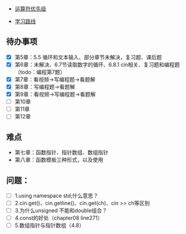 - [运算符优先级](https://blog.csdn.net/weixin_41461277/article/details/85094089)

 - [学习路线](https://mp.weixin.qq.com/s/WW_X12bTm94iaCgWBgYtJw)
 
## 待办事项
- [x] 第5章：5.5 循环和文本输入、部分章节未解决，复习题、课后题
- [x] 第6章：未解决、6.7节读取数字的循环、6.8.1 cin相关、复习题和编程题（todo：编程第7题）
- [x] 第7章：看视频->写编程题->看题解
- [x] 第8章：写编程题->看题解
- [x] 第9章：看视频->写编程题->看题解
- [ ] 第10章
- [ ] 第11章
- [ ] 第12章

## 难点
- 第七章：函数指针、指针数组、数组指针
- 第八章：函数模板三种形式，以及使用

## 问题：
- [ ] 1.using namespace std;什么意思？  
- [ ] 2.cin.get()、cin.getline()、cin.get(ch)、cin >> ch等区别
- [ ] 3.为什么unsigned 不能和double组合？
- [ ] 4.const的好处（chapter08 line271）
- [ ] 5.数组指针与指针数组（4.8）
